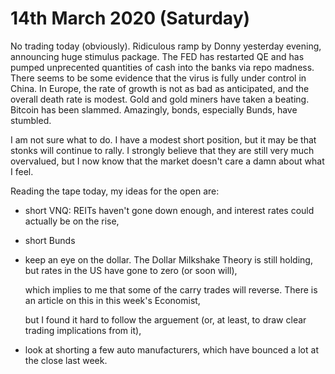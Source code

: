 # 14th March 2020 \(Saturday\)

No trading today \(obviously\). Ridiculous ramp by Donny yesterday evening, announcing huge stimulus package. The FED has restarted QE and has pumped unprecented quantities of cash into the banks via repo madness. There seems to be some evidence that the virus is fully under control in China. In Europe, the rate of growth is not as bad as anticipated, and the overall death rate is modest. Gold and gold miners have taken a beating. Bitcoin has been slammed. Amazingly, bonds, especially Bunds, have stumbled.

I am not sure what to do. I have a modest short position, but it may be that stonks will continue to rally. I strongly believe that they are still very much overvalued, but I now know that the market doesn't care a damn about what I feel.

Reading the tape today, my ideas for the open are:

* short VNQ: REITs haven't gone down enough, and interest rates could actually be on the rise,
* short Bunds
* keep an eye on the dollar. The Dollar Milkshake Theory is still holding, but rates in the US have gone to zero \(or soon will\), 

  which implies to me that some of the carry trades will reverse. There is an article on this in this week's Economist, 

  but I found it hard to follow the arguement \(or, at least, to draw clear trading implications from it\),

* look at shorting a few auto manufacturers, which have bounced a lot at the close last week.

